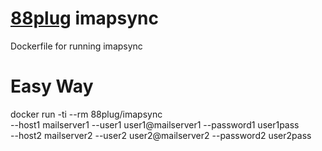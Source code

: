 # <a href="https://88plug.com">88plug</a> imapsync
Dockerfile for running imapsync

# Easy Way
docker run -ti --rm 88plug/imapsync \
	--host1 mailserver1 --user1 user1@mailserver1 --password1 user1pass \
	--host2 mailserver2 --user2 user2@mailserver2 --password2 user2pass
